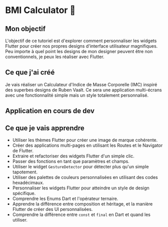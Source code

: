 # BMI Calculator 💪

## Mon objectif
L'objectif de ce tutoriel est d'explorer comment personnaliser les widgets Flutter pour créer nos propres designs d'interface utilisateur magnifiques. Peu importe à quel point les designs de mon designer peuvent être non conventionnels, je peux les réaliser avec Flutter.

## Ce que j'ai créé
Je vais réaliser un Calculateur d'Indice de Masse Corporelle (IMC) inspiré des superbes designs de Ruben Vaalt. Ce sera une application multi-écrans avec une fonctionnalité simple mais un style totalement personnalisé.

## Application en cours de dev

## Ce que je vais apprendre
- Utiliser les thèmes Flutter pour créer une image de marque cohérente.
- Créer des applications multi-pages en utilisant les Routes et le Navigator de Flutter.
- Extraire et refactoriser des widgets Flutter d'un simple clic.
- Passer des fonctions en tant que paramètres et champs.
- Utiliser le widget `GestureDetector` pour détecter plus qu'un simple tapotement.
- Utiliser des palettes de couleurs personnalisées en utilisant des codes hexadécimaux.
- Personnaliser les widgets Flutter pour atteindre un style de design spécifique.
- Comprendre les Enums Dart et l'opérateur ternaire.
- Apprendre la différence entre composition et héritage, et la manière Flutter de créer des UI personnalisées.
- Comprendre la différence entre `const` et `final` en Dart et quand les utiliser.
